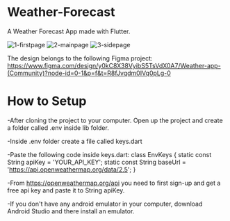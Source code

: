# Weather-Forecast
A Weather Forecast App made with Flutter.

![1-firstpage](https://github.com/user-attachments/assets/eea349b8-e7c1-419a-aa36-66727acaeebf)
![2-mainpage](https://github.com/user-attachments/assets/7fba50f0-de60-47bc-af4f-ce1505e93b6a)
![3-sidepage](https://github.com/user-attachments/assets/cf47a268-117f-43e6-a96a-1d13bf8f1675)

The design belongs to the following Figma project: https://www.figma.com/design/y0kC8X38VyibS5TsVdX0A7/Weather-app-(Community)?node-id=0-1&p=f&t=R8fJvqdm0IVq0pLg-0

# How to Setup
-After cloning the project to your computer. Open up the project and create a folder called .env inside lib folder. 

-Inside .env folder create a file called keys.dart

-Paste the following code inside keys.dart:
class EnvKeys {
  static const String apiKey = 'YOUR_API_KEY';
  static const String baseUrl = 'https://api.openweathermap.org/data/2.5';
}

-From https://openweathermap.org/api you need to first sign-up and get a free api key and paste it to String apiKey.

-If you don't have any android emulator in your computer, download Android Studio and there install an emulator.


